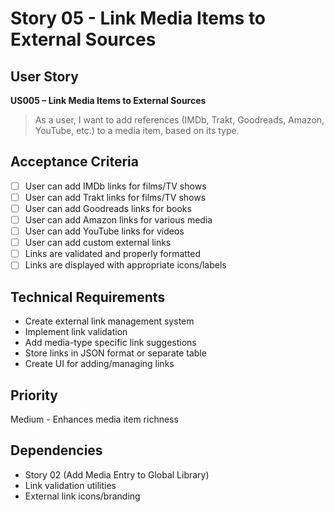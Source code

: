 # Story 05 - Link Media Items to External Sources

## User Story
**US005 – Link Media Items to External Sources**
> As a user, I want to add references (IMDb, Trakt, Goodreads, Amazon, YouTube, etc.) to a media item, based on its type.

## Acceptance Criteria
- [ ] User can add IMDb links for films/TV shows
- [ ] User can add Trakt links for films/TV shows
- [ ] User can add Goodreads links for books
- [ ] User can add Amazon links for various media
- [ ] User can add YouTube links for videos
- [ ] User can add custom external links
- [ ] Links are validated and properly formatted
- [ ] Links are displayed with appropriate icons/labels

## Technical Requirements
- Create external link management system
- Implement link validation
- Add media-type specific link suggestions
- Store links in JSON format or separate table
- Create UI for adding/managing links

## Priority
Medium - Enhances media item richness

## Dependencies
- Story 02 (Add Media Entry to Global Library)
- Link validation utilities
- External link icons/branding
